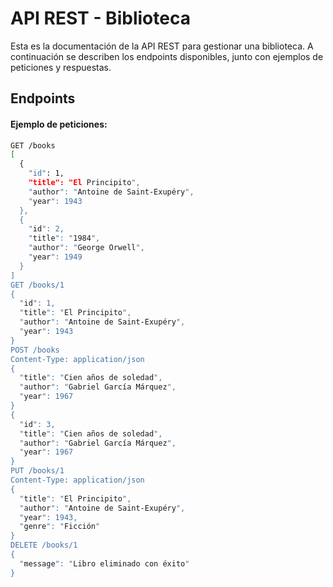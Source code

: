 # API REST - Biblioteca

Esta es la documentación de la API REST para gestionar una biblioteca. A continuación se describen los endpoints disponibles, junto con ejemplos de peticiones y respuestas.

## Endpoints


#### Ejemplo de peticiones:

```bash
GET /books
[
  {
    "id": 1,
    "title": "El Principito",
    "author": "Antoine de Saint-Exupéry",
    "year": 1943
  },
  {
    "id": 2,
    "title": "1984",
    "author": "George Orwell",
    "year": 1949
  }
]
GET /books/1
{
  "id": 1,
  "title": "El Principito",
  "author": "Antoine de Saint-Exupéry",
  "year": 1943
}
POST /books
Content-Type: application/json
{
  "title": "Cien años de soledad",
  "author": "Gabriel García Márquez",
  "year": 1967
}
{
  "id": 3,
  "title": "Cien años de soledad",
  "author": "Gabriel García Márquez",
  "year": 1967
}
PUT /books/1
Content-Type: application/json
{
  "title": "El Principito",
  "author": "Antoine de Saint-Exupéry",
  "year": 1943,
  "genre": "Ficción"
}
DELETE /books/1
{
  "message": "Libro eliminado con éxito"
}

